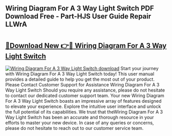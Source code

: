 ## Wiring Diagram For A 3 Way Light Switch PDF Download Free - Part-HJS User Guide Repair LLWrA

# <h2><a href="http://dflz88.blite.top/?on=Wiring+Diagram+For+A+3+Way+Light+Switch">🔗Download New 👉🔴 Wiring Diagram For A 3 Way Light Switch</a></h2>

[![Wiring Diagram For A 3 Way Light Switch download](https://i.imgur.com/lujVjoI.png)](http://dflz88.blite.top/?on=Wiring+Diagram+For+A+3+Way+Light+Switch)
Start your journey with Wiring Diagram For A 3 Way Light Switch today! This user manual provides a detailed guide to help you get the most out of your product. Please Contact Customer Support for Assistance Wiring Diagram For A 3 Way Light Switch Should you require any assistance, please do not hesitate to contact our dedicated customer support team. Your new Wiring Diagram For A 3 Way Light Switch boasts an impressive array of features designed to elevate your experience. Explore the intuitive user interface and unlock the full potential of its capabilities. We trust that theWiring Diagram For A 3 Way Light Switch has been an accurate and thorough resource in your efforts to master your new device. In case of any queries or concerns, please do not hesitate to reach out to our customer service team.
